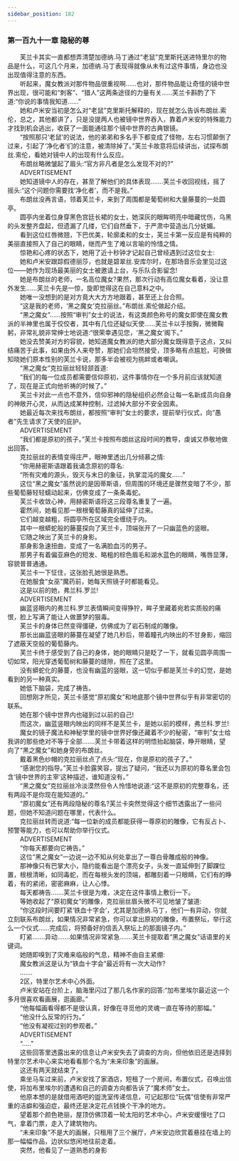 ```yaml
---
sidebar_position: 182
---
```

### 第一百九十一章 隐秘的尊  


　　芙兰卡其实一直都想弄清楚加德纳.马丁通过“老鼠”克里斯托送进特里尔的物品是什么，可这几个月来，加德纳.马丁表现得就像从未有过这件事情，身边也没出现值得注意的东西。  
　　听起来，魔女教派对那件物品很重视啊……也对，那件物品能让奇怪的镜中世界出现，很可能和“刺客”、“猎人”这两条途径的力量有关……芙兰卡斟酌了下道:“你说的事情我知道……”  
　　她和卢米安当初是怎么对“老鼠”克里斯托解释的，现在就怎么告诉布朗丝.索伦，总之，其他都讲了，只是没提两人也被镜中世界吞入，靠着卢米安的特殊能力才找到机会逃出，收获了一面能通往那个镜中世界的古典银镜。  
　　“按照那只‘老鼠’的说法，他的弟弟和多名手下都变成了怪物，左右习惯颠倒了过来，引起了‘净化者’们的注意，被清除掉了。”芙兰卡故意将后续讲出，试探布朗丝.索伦，看她对镜中人的出现有什么反应。  
　　布朗丝略微皱起了眉头:“官方非凡者是怎么发现不对的?”  
　　ADVERTISEMENT  
　　她知道镜中人的存在，甚至了解他们的具体表现.…...芙兰卡收回视线，摇了摇头:“这个问题你需要找‘净化者’，而不是我。”  
　　布朗丝没再言语，领着芙兰卡，来到了周围都是葡萄树和大量藤蔓的一处圆亭。  
　　圆亭内坐着位身穿黑色宫廷长裙的女士，她深灰的眼眸明亮中暗藏忧伤，乌黑的头发整齐盘起，但遗漏了几缕，它们自然垂下，于严肃中营造出几分妩媚。  
　　看到这位红唇微翘，下巴优美，轮廓柔和的女士，芙兰卡第一反应是有纯粹的美丽直接照入了自己的眼睛，继而产生了难以言喻的怜惜之情。  
　　惊艳和心疼的状态下，她用了近十秒钟才记起自己曾经遇到过这位女士:  
　　她和卢米安跟踪假德丽莎，也就是碧翠丝.安库尔时，在那场音乐会里见过这位——她作为现场最美丽的女士被邀请上台，与乐队合影留念!  
　　她是布朗丝的老师，一名高位魔女?果然，那次行动有高位魔女看着，没让意外发生……芙兰卡先是一惊，旋即觉得这在自己意料之中。  
　　她唯一没想到的是对方竟大大方方地跟着，甚至还上台合照。  
　　“这是我的老师，‘黑之魔女’克拉丽丝。”布朗丝.索伦做起介绍。  
　　“黑之魔女”……按照“审判”女士的说法，有这类颜色称号的魔女即使在魔女教派的半神里也属于佼佼者，其中有几位还疑似天使……芙兰卡以手按胸，微微鞠躬，非常礼貌非常绅士地说道:“很荣幸遇见您，‘黑之魔女’阁下。”  
　　她没去赞美对方的容貌，她知道魔女教派的绝大部分魔女既得意于这点，又纠结痛苦于此事，如果由外人来夸赞，那她们会坦然接受，顶多略有点尴尬，可换做知晓她们原本性别的芙兰卡说，那多半会被视为挑衅或者嘲讽。  
　　“黑之魔女”克拉丽丝轻轻颔首道:  
　　“我们的每一位成员都需要信仰原初，这件事情你在一个多月前应该就知道了，现在是正式向他祈祷的时候了。”  
　　芙兰卡对此一点也不意外，信仰邪神的隐秘组织必然会让每一名新成员向自身的神敞开心灵，从而达成某种控制，过滤掉大部分不安全因素。  
　　她最近每次来找布朗丝，都按照“审判”女士的要求，提前举行仪式，向“愚者”先生请求了天使的庇护。  
　　ADVERTISEMENT  
　　“我们都是原初的孩子。”芙兰卡按照布朗丝这段时间的教导，虔诚又恭敬地做出回答。  
　　克拉丽丝的表情变得庄严，眼神里透出几分倾慕之情:  
　　“你用赫密斯语跟着我诵念原初的尊名:  
　　“所有灾难的源头，毁灭与末日的象征，执掌混沌的魔女......”  
　　这位“黑之魔女”虽然说的是因蒂斯语，但周围的环境还是骤然变暗了不少，那些葡萄藤轻轻蠕动起来，仿佛变成了一条条毒蛇。  
　　芙兰卡收敛心神，用赫密斯语将这三段尊名重复了一遍。  
　　霍然间，她看见那一根根葡萄藤真的延伸了过来。  
　　它们越变越粗，将圆亭所在区域完全缠绕于内。  
　　其中一根蟒蛇般的藤蔓探向了芙兰卡，顶端张开了一只幽蓝色的竖眼。  
　　它随之映出了芙兰卡的身影。  
　　那身影急速扭曲，变成了一名满脸血污的男子。  
　　那男子有着偏亚麻色的短发、略粗的棕色眉毛和湖水蓝色的眼睛，嘴唇显薄，容貌普普通通。  
　　芙兰卡一下怔住，这张脸孔她很是熟悉。  
　　在她服食“女巫”魔药前，她每天照镜子时都能看见。  
　　这是以前的她，弗兰科.罗兰!  
　　ADVERTISEMENT  
　　幽蓝竖眼内的弗兰科.罗兰表情瞬间变得狰狞，眸子里藏着宛若实质般的痛恨，脸上写满了能让人做噩梦的狠毒。  
　　芙兰卡的身体已然变得僵硬，仿佛成为了岩石制成的雕像。  
　　那长出幽蓝竖眼的藤蔓在凝望了她几秒后，带着瞳孔内映出的不甘身影，缩回了遮蔽天空般的葡萄藤内。  
　　芙兰卡终于感受到了自己的身体，她的眼睛只是眨了一下，就看见圆亭周围一切如常，阳光穿透葡萄树和藤蔓的缝隙，照在了这里。  
　　没有蟒蛇化的藤蔓，也没有幽蓝的竖眼，这一切似乎都是芙兰卡的幻觉，是她看到的另一种真实。  
　　她低下脑袋，完成了祷告。  
　　回想刚才所见，芙兰卡感觉“原初魔女”和地底那个镜中世界似乎有非常密切的联系。  
　　她在那个镜中世界内也碰到过以前的自己!  
　　而这次，幽蓝竖眼内映出的同样不是芙兰卡，是她以前的模样，弗兰科.罗兰!  
　　魔女的镜子魔法和神秘学里的镜中世界好像还藏着不少的秘密，“审判”女士给我讲的那些绝对不等于全部…….芙兰卡带着这样的明悟抬起脑袋，睁开眼睛，望向了“黑之魔女”和她身旁的布朗丝。  
　　戴着黑色纱帽的克拉丽丝点了点头:“现在，你是原初的孩子了。”  
　　“感谢您的指导。”芙兰卡脸露笑容，提出了疑问，“我还以为原初的尊名里会包含‘镜中世界的主宰’这种描述，谁知道没有。”  
　　“黑之魔女”克拉丽丝冷淡漠然但令人怜惜地说道:“这不是原初的完整尊名，还有两段不是你现在能知道的。”  
　　“原初魔女”还有两段隐秘的尊名?芙兰卡突然觉得这个细节透露出了一些问题，但她不知道问题在哪里，代表什么。  
　　克拉丽丝转而说道:“每一位新的成员都能获得一尊原初的雕像，它有反占卜、预警等能力，也可以帮助你举行仪式。  
　　ADVERTISEMENT  
　　“你每天都要向它祷告。”  
　　这位“黑之魔女”一边说一边不知从何处拿出了一尊白骨雕成般的神像。  
　　那神像只有巴掌大小，隐约能看出是个漂亮女子，头发一直延伸到了脚踝位置，根根清晰，如同毒蛇，而在每根头发的顶端，都雕刻着一只眼睛，它们有的睁着，有的紧闭，密密麻麻，让人心悸。  
　　每天都祷告…….芙兰卡很是为难，决定在这件事情上敷衍一下。  
　　等她收起了“原初魔女”的雕像，克拉丽丝眉头微不可见地皱了皱道:  
　　“你这段时间要盯紧‘铁血十字会’，尤其是加德纳.马丁，他们一有异动，你就立刻联系布朗丝，如果情况非常紧急，你可以拿出原初的雕像，布置祭坛，举行这么一个仪式……完成后，将预备好的信丢入祭坛上的那面镜子内。”  
　　盯紧.……异动…….如果情况非常紧急…….芙兰卡提取着“黑之魔女”话语里的关键词。  
　　她随即嗅到了灾难来临般的气息，精神不由自主紧绷:  
　　魔女教派这是认为“铁血十字会”最近将有一次大动作?  
　　.……  
　　2区，特里尔艺术中心外面。  
　　卢米安站在台阶上，脑海里闪过了那几名作家的回答:“加布里埃尔最近这一个多月很喜欢看画展，逛画廊。”  
　　“他每幅画看得都不是很认真，好像在寻觅他的灵魂一直在等待的那幅。”  
　　“他没什么反常的行为。”  
　　“他没有凝视过别的参观者。”  
　　ADVERTISEMENT  
　　“.....”  
　　这些回答里透露出来的信息让卢米安失去了调查的方向，但他依旧还是选择到特里尔艺术中心来实地看看那个名为“未来印象”的画展。  
　　这还有两天就结束了。  
　　乘坐马车过来前，卢米安找了家酒店，短租了一个房间，布置仪式，召唤出信使，将加布里埃尔的遭遇和自己的调查方向都告诉了“魔术师”女士。  
　　他原本想的是就借用酒吧的盥洗室传递信息，可记起那位“玩偶”信使有非常严重的洁癖和强迫症，最终还是决定花点钱换个干净的地方。  
　　望着那个颜色艳丽，屋顶仿佛顶着一轮太阳的艺术中心，卢米安缓慢吐了口气，拿着门票，走入了建筑物内。  
　　“未来印象”不是大的画展，只租用了三个展厅，卢米安边欣赏着悬挂在墙上的那一幅幅作品，边状似悠闲地往前走着。  
　　突然，他看见了一道熟悉的身影  
